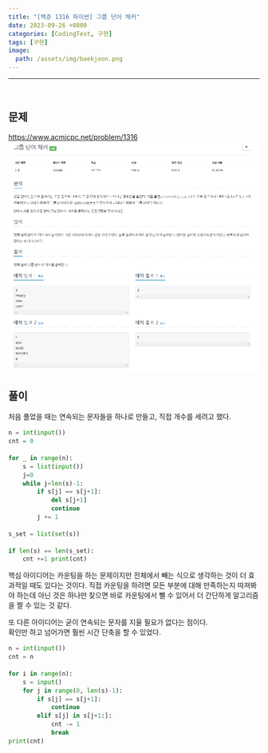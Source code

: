 ```yaml
---
title: "[백준 1316 파이썬] 그룹 단어 체커"
date: 2023-09-26 +0800
categories: [CodingTest, 구현]
tags: [구현]
image:
  path: /assets/img/baekjoon.png
---
```


---

<br>

## 문제

<https://www.acmicpc.net/problem/1316>
![image](/assets/img/postimg/1316.png)

## 풀이

처음 풀었을 때는 연속되는 문자들을 하나로 만들고, 직접 개수를 세려고 했다.

```python
n = int(input())
cnt = 0

for _ in range(n):
    s = list(input())
    j=0
    while j<len(s)-1:
        if s[j] == s[j+1]:
            del s[j+1]
            continue
		j += 1

s_set = list(set(s))

if len(s) == len(s_set):
    cnt +=1 print(cnt)
```

핵심 아이디어는 카운팅을 하는 문제이지만 전체에서 빼는 식으로 생각하는 것이 더 효과적일 때도 있다는 것이다. 직접 카운팅을 하려면 모든 부분에 대해 만족하는지 따져봐야 하는데 아닌 것은 하나만 찾으면 바로 카운팅에서 뺄 수 있어서 더 간단하게 알고리즘을 짤 수 있는 것 같다.

또 다른 아이디어는 굳이 연속되는 문자를 지울 필요가 없다는 점이다.<br>
확인만 하고 넘어가면 훨씬 시간 단축을 할 수 있었다.

```python
n = int(input())
cnt = n

for i in range(n):
	s = input()
	for j in range(0, len(s)-1):
		if s[j] == s[j+1]:
			continue
		elif s[j] in s[j+1:]:
			cnt -= 1
			break
print(cnt)
```

